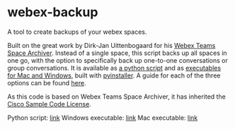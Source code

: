 # webex-backup
A tool to create backups of your webex spaces.

Built on the great work by Dirk-Jan Uittenbogaard for his [Webex Teams Space Archiver](https://github.com/DJF3/Webex-Message-space-archiver).
Instead of a single space, this script backs up all spaces in one go, with the option to specifically back up one-to-one conversations or group conversations.
It is available as [a python script](webex-archive.py) and as [executables for Mac and Windows](releases/latest), built with [pyinstaller](http://www.pyinstaller.org/).
A guide for each of the three options can be found [here](https://casblaauw.github.io/backup.html). 

As this code is based on Webex Teams Space Archiver, it has inherited the [Cisco Sample Code License](https://developer.cisco.com/docs/licenses).

Python script: [link](webex-archive.py)
Windows executable: [link](casblaauw/webex-archive/releases/latest/download/webex-archive-windows.exe)
Mac executable: [link](casblaauw/webex-archive/releases/latest/download/webex-archive-mac.zip)
